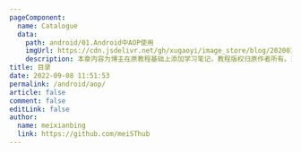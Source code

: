 ```yaml
---
pageComponent:
  name: Catalogue
  data:
    path: android/01.Android中AOP使用
    imgUrl: https://cdn.jsdelivr.net/gh/xugaoyi/image_store/blog/20200112120340.png
    description: 本章内容为博主在原教程基础上添加学习笔记，教程版权归原作者所有。来源：<a href='https://wangdoc.com/javascript/' target='_blank'>JavaScript教程</a>
title: 目录
date: 2022-09-08 11:51:53
permalink: /android/aop/
article: false
comment: false
editLink: false
author:
  name: meixianbing
  link: https://github.com/meiSThub
---
```

